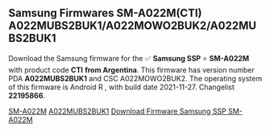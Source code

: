 <h2>Samsung Firmwares SM-A022M(CTI) A022MUBS2BUK1/A022MOWO2BUK2/A022MUBS2BUK1</h2>
Download the Samsung firmware for the ✅ <strong>Samsung SSP </strong> ⭐ <strong>SM-A022M</strong> with product code <strong>CTI</strong> <strong> from Argentina</strong>. This firmware has version number PDA <strong>A022MUBS2BUK1</strong> and CSC A022MOWO2BUK2. The operating system of this firmware is Android R , with build date 2021-11-27. Changelist <strong>22195866</strong>.


[SM-A022M](https://samfirm.shop/samsung/model/SM-A022M)
[A022MUBS2BUK1](https://samfirm.shop/samsung/pda/A022MUBS2BUK1)
[Download Firmware Samsung SSP SM-A022M](https://samfirm.shop/samsung/firmware/478109)

